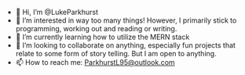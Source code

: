 - 👋 Hi, I’m @LukeParkhurst
- 👀 I’m interested in way too many things! However, I primarily stick to programming, working out and reading or writing.
- 🌱 I’m currently learning how to utilize the MERN stack
- 💞️ I’m looking to collaborate on anything, especially fun projects that relate to some form of story telling. But I am open to anything.
- 📫 How to reach me: ParkhurstL95@outlook.com

<!---
LukeParkhurst/LukeParkhurst is a ✨ special ✨ repository because its `README.md` (this file) appears on your GitHub profile.
You can click the Preview link to take a look at your changes.
--->
